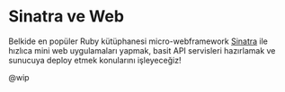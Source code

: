 # Sinatra ve Web

Belkide en popüler Ruby kütüphanesi micro-webframework
[Sinatra](http://sinatrarb.com) ile hızlıca mini web uygulamaları yapmak,
basit API servisleri hazırlamak ve sunucuya deploy etmek konularını
işleyeceğiz!

@wip
